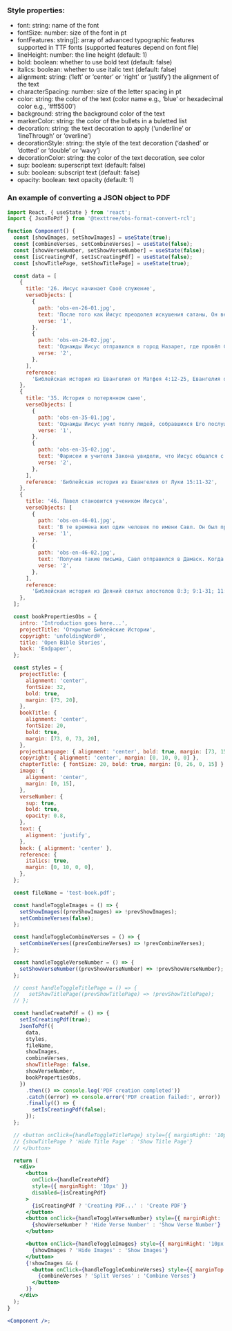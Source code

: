 ### Style properties:

<ul>
    <li>font: string: name of the font</li>
    <li>fontSize: number: size of the font in pt</li>
    <li>fontFeatures: string[]: array of advanced typographic features supported in TTF fonts (supported features depend on font file)</li>
    <li>lineHeight: number: the line height (default: 1)</li>
    <li>bold: boolean: whether to use bold text (default: false)</li>
    <li>italics: boolean: whether to use italic text (default: false)</li>
    <li>alignment: string: (‘left’ or ‘center’ or ‘right’ or ‘justify’) the alignment of the text</li>
    <li>characterSpacing: number: size of the letter spacing in pt</li>
    <li>color: string: the color of the text (color name e.g., ‘blue’ or hexadecimal color e.g., ‘#ff5500’)</li>
    <li>background: string the background color of the text</li>
    <li>markerColor: string: the color of the bullets in a buletted list</li>
    <li>decoration: string: the text decoration to apply (‘underline’ or ‘lineThrough’ or ‘overline’)</li>
    <li>decorationStyle: string: the style of the text decoration (‘dashed’ or ‘dotted’ or ‘double’ or ‘wavy’)</li>
    <li>decorationColor: string: the color of the text decoration, see color</li>
    <li>sup: boolean: superscript text (default: false)</li>
    <li>sub: boolean: subscript text (default: false)</li>
    <li>opacity: boolean: text opacity (default: 1)</li>
  </ul>

### An example of converting a JSON object to PDF

```jsx
import React, { useState } from 'react';
import { JsonToPdf } from '@texttree/obs-format-convert-rcl';

function Component() {
  const [showImages, setShowImages] = useState(true);
  const [combineVerses, setCombineVerses] = useState(false);
  const [showVerseNumber, setShowVerseNumber] = useState(false);
  const [isCreatingPdf, setIsCreatingPdf] = useState(false);
  const [showTitlePage, setShowTitlePage] = useState(true);

  const data = [
    {
      title: '26. Иисус начинает Своё служение',
      verseObjects: [
        {
          path: 'obs-en-26-01.jpg',
          text: 'После того как Иисус преодолел искушения сатаны, Он вернулся в регион Галилея, туда, где жил. Святой Дух давал Ему большую силу. Иисус ходил по Галилее из города в город, посещая разные места и наставляя людей. Все очень по-доброму отзывались о Нём.',
          verse: '1',
        },
        {
          path: 'obs-en-26-02.jpg',
          text: 'Однажды Иисус отправился в город Назарет, где провёл Своё детство. В субботу Иисус пошёл в синагогу, место молитвы. Там Ему дали свиток со словами пророка Исайи, чтобы Он прочитал вслух отрывок из этой книги. Иисус развернул свиток и начал читать.',
          verse: '2',
        },
      ],
      reference:
        'Библейская история из Евангелия от Матфея 4:12-25, Евангелия от Марка 1:14-15, 35-39; 3:13-21 и Евангелия от Луки 4:14-30, 38-44',
    },
    {
      title: '35. История о потерянном сыне',
      verseObjects: [
        {
          path: 'obs-en-35-01.jpg',
          text: 'Однажды Иисус учил толпу людей, собравшихся Его послушать. Среди них были сборщики налогов и другие люди, которые не исполняли закон Моисея, и поэтому их считали грешниками.',
          verse: '1',
        },
        {
          path: 'obs-en-35-02.jpg',
          text: 'Фарисеи и учителя Закона увидели, что Иисус общался с теми людьми как с друзьями. Поэтому они стали возмущаться и говорить друг другу: «Он поступает неправильно, разговаривает с грешниками и даже ест вместе с ними». Иисус услышал их и рассказал им такую историю:',
          verse: '2',
        },
      ],
      reference: 'Библейская история из Евангелия от Луки 15:11-32',
    },
    {
      title: '46. Павел становится учеником Иисуса',
      verseObjects: [
        {
          path: 'obs-en-46-01.jpg',
          text: 'В те времена жил один человек по имени Савл. Он был против учения об Иисусе. Савл присутствовал на том месте, где бросали камни в Стефана, и охранял одежду людей, убивавших его. Затем Савл стал преследовать верующих. Он ходил из дома в дом в Иерусалиме, хватал мужчин и женщин и бросал их в тюрьмы. Однажды Савл пришёл к первосвященнику и попросил у него письма к синагогам в Дамаске, чтобы там у него было право арестовывать и отправлять в Иерусалим последователей Иисуса.',
          verse: '1',
        },
        {
          path: 'obs-en-46-02.jpg',
          text: 'Получив такие письма, Савл отправился в Дамаск. Когда он был недалеко от города, яркий свет с неба осветил всё вокруг, и Савл упал на землю. Он услышал, как Кто-то сказал: «Савл! Савл! Почему ты преследуешь Меня?» Савл спросил: «Кто ты, Господин?» Голос ответил: «Я — Иисус, Которого Ты преследуешь!»',
          verse: '2',
        },
      ],
      reference:
        'Библейская история из Деяний святых апостолов 8:3; 9:1-31; 11:19-26; 13:1-3',
    },
  ];

  const bookPropertiesObs = {
    intro: 'Introduction goes here...',
    projectTitle: 'Открытые Библейские Истории',
    copyright: 'unfoldingWord®',
    title: 'Open Bible Stories',
    back: 'Endpaper',
  };

  const styles = {
    projectTitle: {
      alignment: 'center',
      fontSize: 32,
      bold: true,
      margin: [73, 20],
    },
    bookTitle: {
      alignment: 'center',
      fontSize: 20,
      bold: true,
      margin: [73, 0, 73, 20],
    },
    projectLanguage: { alignment: 'center', bold: true, margin: [73, 15, 73, 0] },
    copyright: { alignment: 'center', margin: [0, 10, 0, 0] },
    chapterTitle: { fontSize: 20, bold: true, margin: [0, 26, 0, 15] },
    image: {
      alignment: 'center',
      margin: [0, 15],
    },
    verseNumber: {
      sup: true,
      bold: true,
      opacity: 0.8,
    },
    text: {
      alignment: 'justify',
    },
    back: { alignment: 'center' },
    reference: {
      italics: true,
      margin: [0, 10, 0, 0],
    },
  };

  const fileName = 'test-book.pdf';

  const handleToggleImages = () => {
    setShowImages((prevShowImages) => !prevShowImages);
    setCombineVerses(false);
  };

  const handleToggleCombineVerses = () => {
    setCombineVerses((prevCombineVerses) => !prevCombineVerses);
  };

  const handleToggleVerseNumber = () => {
    setShowVerseNumber((prevShowVerseNumber) => !prevShowVerseNumber);
  };

  // const handleToggleTitlePage = () => {
  //   setShowTitlePage((prevShowTitlePage) => !prevShowTitlePage);
  // };

  const handleCreatePdf = () => {
    setIsCreatingPdf(true);
    JsonToPdf({
      data,
      styles,
      fileName,
      showImages,
      combineVerses,
      showTitlePage: false,
      showVerseNumber,
      bookPropertiesObs,
    })
      .then(() => console.log('PDF creation completed'))
      .catch((error) => console.error('PDF creation failed:', error))
      .finally(() => {
        setIsCreatingPdf(false);
      });
  };

  // <button onClick={handleToggleTitlePage} style={{ marginRight: '10px' }}>
  // {showTitlePage ? 'Hide Title Page' : 'Show Title Page'}
  // </button>

  return (
    <div>
      <button
        onClick={handleCreatePdf}
        style={{ marginRight: '10px' }}
        disabled={isCreatingPdf}
      >
        {isCreatingPdf ? 'Creating PDF...' : 'Create PDF'}
      </button>
      <button onClick={handleToggleVerseNumber} style={{ marginRight: '10px' }}>
        {showVerseNumber ? 'Hide Verse Number' : 'Show Verse Number'}
      </button>

      <button onClick={handleToggleImages} style={{ marginRight: '10px' }}>
        {showImages ? 'Hide Images' : 'Show Images'}
      </button>
      {!showImages && (
        <button onClick={handleToggleCombineVerses} style={{ marginTop: '10px' }}>
          {combineVerses ? 'Split Verses' : 'Combine Verses'}
        </button>
      )}
    </div>
  );
}

<Component />;
```
